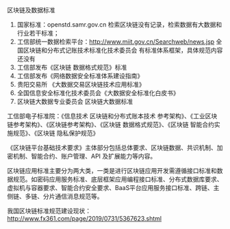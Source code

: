 区块链及数据标准

1. 国家标准：openstd.samr.gov.cn 检索区块链没有记录，检索数据有大数据和行业若干标准；
2. 工信部统一数据检索平台：http://www.miit.gov.cn/Searchweb/news.jsp 全国区块链和分布式记账技术标准化技术委员会 有标准体系框架，具体规范内容还没有
3. 工信部发布《区块链 数据格式规范》标准
4. 工信部发布《网络数据安全标准体系建设指南》
5. 贵阳交易所 《大数据交易区块链技术应用标准》
6. 全国信息安全标准化技术委员会《大数据安全标准化白皮书》
7. 区块链大数据专业委员会 区块链大数据标准

工信部电子标准院：《信息技术 区块链和分布式账本技术 参考架构》、《工业区块链参考架构》、《区块链参考架构》、《区块链 数据格式规范》、《区块链 智能合约实施规范》、《区块链 隐私保护规范》

《区块链平台基础技术要求》主体部分包括总体要求、区块链数据、共识机制、加密机制、智能合约、账户管理、API 及扩展能力等内容。

区块链应用标准主要分为两大类，一类是进行区块链应用开发需遵循接口标准和数据规范。如密码应用服务标准、底层框架应用编程接口标准、分布式数据库要求、虚拟机与容器要求、智能合约安全要求、BaaS平台应用服务接口标准、跨链、主侧链、多链、分片通信消息规范等。

我国区块链标准规范建设现状： http://www.fx361.com/page/2019/0731/5367623.shtml
